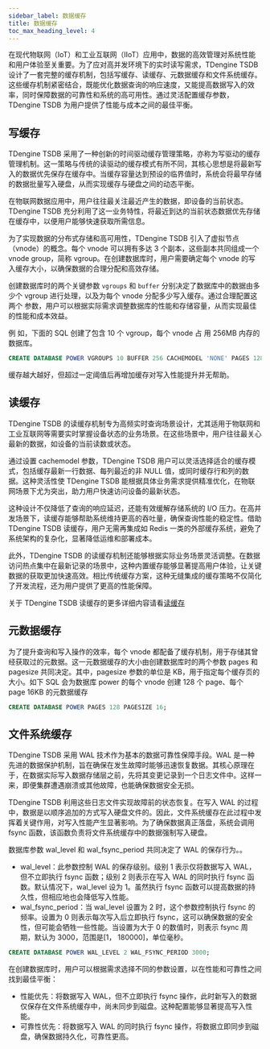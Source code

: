 ```yaml
---
sidebar_label: 数据缓存
title: 数据缓存
toc_max_heading_level: 4
---
```

在现代物联网（IoT）和工业互联网（IIoT）应用中，数据的高效管理对系统性能和用户体验至关重要。为了应对高并发环境下的实时读写需求，TDengine TSDB 设计了一套完整的缓存机制，包括写缓存、读缓存、元数据缓存和文件系统缓存。这些缓存机制紧密结合，既能优化数据查询的响应速度，又能提高数据写入的效率，同时保障数据的可靠性和系统的高可用性。通过灵活配置缓存参数，TDengine TSDB 为用户提供了性能与成本之间的最佳平衡。

## 写缓存

TDengine TSDB 采用了一种创新的时间驱动缓存管理策略，亦称为写驱动的缓存管理机制。这一策略与传统的读驱动的缓存模式有所不同，其核心思想是将最新写入的数据优先保存在缓存中。当缓存容量达到预设的临界值时，系统会将最早存储的数据批量写入硬盘，从而实现缓存与硬盘之间的动态平衡。

在物联网数据应用中，用户往往最关注最近产生的数据，即设备的当前状态。TDengine TSDB 充分利用了这一业务特性，将最近到达的当前状态数据优先存储在缓存中，以便用户能够快速获取所需信息。

为了实现数据的分布式存储和高可用性，TDengine TSDB 引入了虚拟节点（vnode）的概念。每个 vnode 可以拥有多达 3 个副本，这些副本共同组成一个 vnode group，简称 vgroup。在创建数据库时，用户需要确定每个 vnode 的写入缓存大小，以确保数据的合理分配和高效存储。

创建数据库时的两个关键参数 `vgroups` 和 `buffer` 分别决定了数据库中的数据由多少个 vgroup 进行处理，以及为每个 vnode 分配多少写入缓存。通过合理配置这两个
参数，用户可以根据实际需求调整数据库的性能和存储容量，从而实现最佳的性能和成本效益。

例 如，下面的 SQL 创建了包含 10 个 vgroup，每个 vnode 占 用 256MB 内存的数据库。

```sql
CREATE DATABASE POWER VGROUPS 10 BUFFER 256 CACHEMODEL 'NONE' PAGES 128 PAGESIZE 16;
```

缓存越大越好，但超过一定阈值后再增加缓存对写入性能提升并无帮助。

## 读缓存

TDengine TSDB 的读缓存机制专为高频实时查询场景设计，尤其适用于物联网和工业互联网等需要实时掌握设备状态的业务场景。在这些场景中，用户往往最关心最新的数据，如设备的当前读数或状态。

通过设置 cachemodel 参数，TDengine TSDB 用户可以灵活选择适合的缓存模式，包括缓存最新一行数据、每列最近的非 NULL 值，或同时缓存行和列的数据。这种灵活性使 TDengine TSDB 能根据具体业务需求提供精准优化，在物联网场景下尤为突出，助力用户快速访问设备的最新状态。

这种设计不仅降低了查询的响应延迟，还能有效缓解存储系统的 I/O 压力。在高并发场景下，读缓存能够帮助系统维持更高的吞吐量，确保查询性能的稳定性。借助 TDengine TSDB 读缓存，用户无需再集成如 Redis 一类的外部缓存系统，避免了系统架构的复杂化，显著降低运维和部署成本。

此外，TDengine TSDB 的读缓存机制还能够根据实际业务场景灵活调整。在数据访问热点集中在最新记录的场景中，这种内置缓存能够显著提高用户体验，让关键数据的获取更加快速高效。相比传统缓存方案，这种无缝集成的缓存策略不仅简化了开发流程，还为用户提供了更高的性能保障。

关于 TDengine TSDB 读缓存的更多详细内容请看[读缓存](../../advanced/cache/)

## 元数据缓存

为了提升查询和写入操作的效率，每个 vnode 都配备了缓存机制，用于存储其曾经获取过的元数据。这一元数据缓存的大小由创建数据库时的两个参数 pages 和 pagesize 共同决定。其中，pagesize 参数的单位是 KB，用于指定每个缓存页的大小。如下 SQL 会为数据库 power 的每个 vnode 创建 128 个 page、每个 page 16KB 的元数据缓存

```sql
CREATE DATABASE POWER PAGES 128 PAGESIZE 16;
```

## 文件系统缓存

TDengine TSDB 采用 WAL 技术作为基本的数据可靠性保障手段。WAL 是一种先进的数据保护机制，旨在确保在发生故障时能够迅速恢复数据。其核心原理在于，在数据实际写入数据存储层之前，先将其变更记录到一个日志文件中。这样一来，即便集群遭遇崩溃或其他故障，也能确保数据安全无损。

TDengine TSDB 利用这些日志文件实现故障前的状态恢复。在写入 WAL 的过程中，数据是以顺序追加的方式写入硬盘文件的。因此，文件系统缓存在此过程中发挥着关键作用，对写入性能产生显著影响。为了确保数据真正落盘，系统会调用 fsync 函数，该函数负责将文件系统缓存中的数据强制写入硬盘。

数据库参数 wal_level 和 wal_fsync_period 共同决定了 WAL 的保存行为。。

- wal_level：此参数控制 WAL 的保存级别。级别 1 表示仅将数据写入 WAL，但不立即执行 fsync 函数；级别 2 则表示在写入 WAL 的同时执行 fsync 函数。默认情况下，wal_level 设为 1。虽然执行 fsync 函数可以提高数据的持久性，但相应地也会降低写入性能。
- wal_fsync_period：当 wal_level 设置为 2 时，这个参数控制执行 fsync 的频率。设置为 0 则表示每次写入后立即执行 fsync，这可以确保数据的安全性，但可能会牺牲一些性能。当设置为大于 0 的数值时，则表示 fsync 周期，默认为 3000，范围是[1， 180000]，单位毫秒。

```sql
CREATE DATABASE POWER WAL_LEVEL 2 WAL_FSYNC_PERIOD 3000;
```

在创建数据库时，用户可以根据需求选择不同的参数设置，以在性能和可靠性之间找到最佳平衡：

- 性能优先：将数据写入 WAL，但不立即执行 fsync 操作，此时新写入的数据仅保存在文件系统缓存中，尚未同步到磁盘。这种配置能够显著提高写入性能。
- 可靠性优先：将数据写入 WAL 的同时执行 fsync 操作，将数据立即同步到磁盘，确保数据持久化，可靠性更高。

